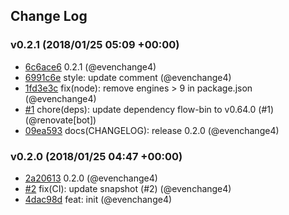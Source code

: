 ## Change Log

### v0.2.1 (2018/01/25 05:09 +00:00)

* [6c6ace6](https://github.com/evenchange4/react-intl.macro/commit/6c6ace69ac6448bcd0ecb818aa4ddc00ef4ceba6) 0.2.1 (@evenchange4)
* [6991c6e](https://github.com/evenchange4/react-intl.macro/commit/6991c6e699c2e8722792996fbc6fed93cc9e293d) style: update comment (@evenchange4)
* [1fd3e3c](https://github.com/evenchange4/react-intl.macro/commit/1fd3e3c7bab90e7045f02cdd1d4a925dd9d8b0be) fix(node): remove engines > 9 in package.json (@evenchange4)
* [#1](https://github.com/evenchange4/react-intl.macro/pull/1) chore(deps): update dependency flow-bin to v0.64.0 (#1) (@renovate[bot])
* [09ea593](https://github.com/evenchange4/react-intl.macro/commit/09ea593c2e65936db81f8ebf8743c5256d3d2d29) docs(CHANGELOG): release 0.2.0 (@evenchange4)

### v0.2.0 (2018/01/25 04:47 +00:00)

* [2a20613](https://github.com/evenchange4/react-intl.macro/commit/2a20613f46eb7ce9eab3e7723bc87798ba0758f9) 0.2.0 (@evenchange4)
* [#2](https://github.com/evenchange4/react-intl.macro/pull/2) fix(CI): update snapshot (#2) (@evenchange4)
* [4dac98d](https://github.com/evenchange4/react-intl.macro/commit/4dac98d945608050c2bcb19750d5115c8df494f3) feat: init (@evenchange4)
